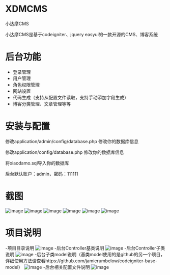# XDMCMS
小达摩CMS

小达摩CMS是基于codeigniter、jquery easyui的一款开源的CMS、博客系统

# 后台功能
- 登录管理
- 用户管理
- 角色权限管理
- 网站设置
- 代码生成（支持从配置文件读取，支持手动添加字段生成）
- 博客分类管理、文章管理等等

# 安装与配置

修改application/admin/config/database.php 修改你的数据库信息

修改application/config/database.php 修改你的数据库信息

将xiaodamo.sql导入你的数据库

后台默认账户：admin，密码：111111

# 截图
![image](https://github.com/xiaodamo/XDMCMS/raw/master/uploads/screenshots/1.png)
![image](https://github.com/xiaodamo/XDMCMS/raw/master/uploads/screenshots/2.png)
![image](https://github.com/xiaodamo/XDMCMS/raw/master/uploads/screenshots/3.png)
![image](https://github.com/xiaodamo/XDMCMS/raw/master/uploads/screenshots/4.png)
![image](https://github.com/xiaodamo/XDMCMS/raw/master/uploads/screenshots/5.png)
![image](https://github.com/xiaodamo/XDMCMS/raw/master/uploads/screenshots/6.png)

# 项目说明
-项目目录说明
![image](https://github.com/xiaodamo/XDMCMS/raw/master/uploads/screenshots/sm1.png)
-后台Controller基类说明
![image](https://github.com/xiaodamo/XDMCMS/raw/master/uploads/screenshots/sm2.png)
-后台Controller子类说明
![image](https://github.com/xiaodamo/XDMCMS/raw/master/uploads/screenshots/sm3.png)
-后台子类model说明（基类model使用的是github的另一个项目，详细使用方法请查看https://github.com/jamierumbelow/codeigniter-base-model）
![image](https://github.com/xiaodamo/XDMCMS/raw/master/uploads/screenshots/sm4.png)
-后台相关配置文件说明
![image](https://github.com/xiaodamo/XDMCMS/raw/master/uploads/screenshots/sm5.png)